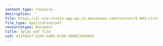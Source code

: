 ```yaml
---
content_type: resource
description: ''
file: https://ol-ocw-studio-app-qa.s3.amazonaws.com/courses/6-002-circuits-and-electronics-spring-2007/e11f02e75143bd0b0c893086533e6643_JB2HgohNHYQ.pdf
file_type: application/pdf
resourcetype: Document
title: 3play pdf file
uid: e11f02e7-5143-bd0b-0c89-3086533e6643
---
```

